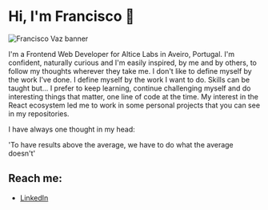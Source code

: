 # Hi, I'm Francisco 👋

<img src="https://user-images.githubusercontent.com/27808014/87985822-27ede100-cad4-11ea-823e-0225340fc1bd.png" alt="Francisco Vaz banner">

I'm a Frontend Web Developer for Altice Labs in Aveiro, Portugal.
I'm confident, naturally curious and I'm easily inspired, by me and by others, to follow my thoughts wherever they take me.
I don't like to define myself by the work I've done. I define myself by the work I want to do.
Skills can be taught but… I prefer to keep learning, continue challenging myself and do interesting things that matter, one line of code at the time.
My interest in the React ecosystem led me to work in some personal projects that you can see in my repositories.

I have always one thought in my head:

'To have results above the average, we have to do what the average doesn't'

## Reach me:
- <a href="https://www.linkedin.com/in/francisco-vaz/" target="_blank"> LinkedIn </a>
